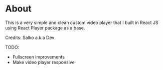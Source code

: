 # About

This is a very simple and clean custom video player that I built in React JS using React Player package as a base.

Credits: Salko a.k.a Dev

TODO:

- Fullscreen improvements
- Make video player responsive
